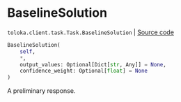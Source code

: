 # BaselineSolution
`toloka.client.task.Task.BaselineSolution` | [Source code](https://github.com/Toloka/toloka-kit/blob/v1.1.0.post1/src/client/task.py#L85)

```python
BaselineSolution(
    self,
    *,
    output_values: Optional[Dict[str, Any]] = None,
    confidence_weight: Optional[float] = None
)
```

A preliminary response.

